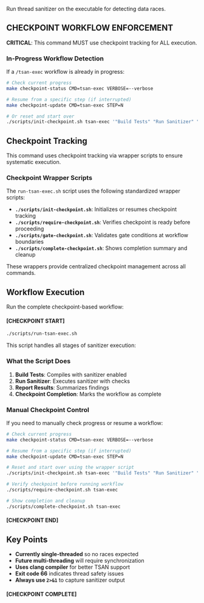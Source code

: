 Run thread sanitizer on the executable for detecting data races.

## CHECKPOINT WORKFLOW ENFORCEMENT

**CRITICAL**: This command MUST use checkpoint tracking for ALL execution.

### In-Progress Workflow Detection

If a `/tsan-exec` workflow is already in progress:

```bash
# Check current progress
make checkpoint-status CMD=tsan-exec VERBOSE=--verbose

# Resume from a specific step (if interrupted)
make checkpoint-update CMD=tsan-exec STEP=N

# Or reset and start over
./scripts/init-checkpoint.sh tsan-exec '"Build Tests" "Run Sanitizer" "Report Results"'
```

## Checkpoint Tracking

This command uses checkpoint tracking via wrapper scripts to ensure systematic execution.

### Checkpoint Wrapper Scripts

The `run-tsan-exec.sh` script uses the following standardized wrapper scripts:

- **`./scripts/init-checkpoint.sh`**: Initializes or resumes checkpoint tracking
- **`./scripts/require-checkpoint.sh`**: Verifies checkpoint is ready before proceeding
- **`./scripts/gate-checkpoint.sh`**: Validates gate conditions at workflow boundaries
- **`./scripts/complete-checkpoint.sh`**: Shows completion summary and cleanup

These wrappers provide centralized checkpoint management across all commands.

## Workflow Execution

Run the complete checkpoint-based workflow:

#### [CHECKPOINT START]

```bash
./scripts/run-tsan-exec.sh
```

This script handles all stages of sanitizer execution:

### What the Script Does

1. **Build Tests**: Compiles with sanitizer enabled
2. **Run Sanitizer**: Executes sanitizer with checks
3. **Report Results**: Summarizes findings
4. **Checkpoint Completion**: Marks the workflow as complete

### Manual Checkpoint Control

If you need to manually check progress or resume a workflow:

```bash
# Check current progress
make checkpoint-status CMD=tsan-exec VERBOSE=--verbose

# Resume from a specific step (if interrupted)
make checkpoint-update CMD=tsan-exec STEP=N

# Reset and start over using the wrapper script
./scripts/init-checkpoint.sh tsan-exec '"Build Tests" "Run Sanitizer" "Report Results"'

# Verify checkpoint before running workflow
./scripts/require-checkpoint.sh tsan-exec

# Show completion and cleanup
./scripts/complete-checkpoint.sh tsan-exec
```

#### [CHECKPOINT END]

## Key Points

- **Currently single-threaded** so no races expected
- **Future multi-threading** will require synchronization
- **Uses clang compiler** for better TSAN support
- **Exit code 66** indicates thread safety issues
- **Always use `2>&1`** to capture sanitizer output
#### [CHECKPOINT COMPLETE]
